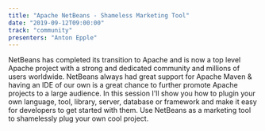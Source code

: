 ```yaml
---
title: "Apache NetBeans - Shameless Marketing Tool"
date: "2019-09-12T09:00:00"
track: "community"
presenters: "Anton Epple"
---
```


NetBeans has completed its transition to Apache and is now a top level Apache project with a strong and dedicated community and millions of users worldwide. NetBeans always had great support for Apache Maven & having an IDE of our own is a great chance to further promote Apache projects to a large audience. In this session I'll show you how to plugin your own language, tool, library, server, database or framework and make it easy for developers to get started with them. Use NetBeans as a marketing tool to shamelessly plug your own cool project.  